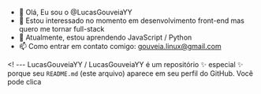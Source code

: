 - 👋 Olá, Eu sou o @LucasGouveiaYY
- 👀 Estou interessado no momento em desenvolvimento front-end mas quero me tornar full-stack
- 🌱 Atualmente, estou aprendendo JavaScript / Python
- 📫 Como entrar em contato comigo: gouveia.linux@gmail.com

<! ---
LucasGouveiaYY / LucasGouveiaYY é um repositório ✨ especial ✨ porque seu `README.md` (este arquivo) aparece em seu perfil do GitHub.
Você pode clica
